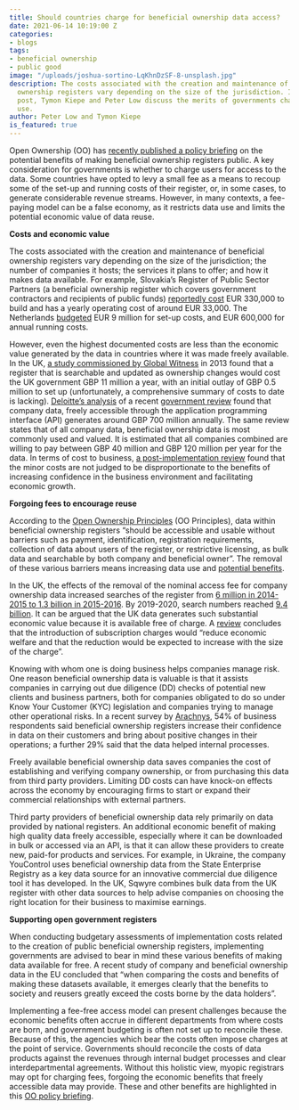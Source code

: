 ```yaml
---
title: Should countries charge for beneficial ownership data access?
date: 2021-06-14 10:19:00 Z
categories:
- blogs
tags:
- beneficial ownership
- public good
image: "/uploads/joshua-sortino-LqKhnDzSF-8-unsplash.jpg"
description: The costs associated with the creation and maintenance of beneficial
  ownership registers vary depending on the size of the jurisdiction. In this blog
  post, Tymon Kiepe and Peter Low discuss the merits of governments charging for their
  use.
author: Peter Low and Tymon Kiepe
is_featured: true
---
```


Open Ownership (OO) has [recently published a policy briefing](https://www.openownership.org/uploads/OO%20Public%20Access%20Briefing.pdf) on the potential benefits of making beneficial ownership registers public. A key consideration for governments is whether to charge users for access to the data. Some countries have opted to levy a small fee as a means to recoup some of the set-up and running costs of their register, or, in some cases, to generate considerable revenue streams. However, in many contexts, a fee-paying model can be a false economy, as it restricts data use and limits the potential economic value of data reuse.



**Costs and economic value**

The costs associated with the creation and maintenance of beneficial ownership registers vary depending on the size of the jurisdiction; the number of companies it hosts; the services it plans to offer; and how it makes data available. For example, Slovakia’s Register of Public Sector Partners (a beneficial ownership register which covers government contractors and recipients of public funds) [reportedly cost](http://transparency.sk/wp-content/uploads/2017/06/Register-of-beneficial-ownership_study2017.pdf) EUR 330,000 to build and has a yearly operating cost of around EUR 33,000. The Netherlands [budgeted](https://www.privacyfirst.nl/images/stories/UBO/2021-01-05_KG_dagvaarding_UBO_register_PrivacyFirst_def.pdf) EUR 9 million for set-up costs, and EUR 600,000 for annual running costs.

However, even the highest documented costs are less than the economic value generated by the data in countries where it was made freely available. In the UK, [a study commissioned by Global Witness](https://cdn.globalwitness.org/archive/files/library/cost%20of%20beneficial%20ownership%20declaration%20report.pdf) in 2013 found that a register that is searchable and updated as ownership changes would cost the UK government GBP 11 million a year, with an initial outlay of GBP 0.5 million to set up (unfortunately, a comprehensive summary of costs to date is lacking). [Deloitte’s analysis](https://www.access-info.org/wp-content/uploads/Deloitte-Study-2020.pdf) of a recent [government review](https://assets.publishing.service.gov.uk/government/uploads/system/uploads/attachment_data/file/833764/valuing-benefits-companies-house-data-policy-summary.pdf) found that company data, freely accessible through the application programming interface (API) generates around GBP 700 million annually. The same review states that of all company data, beneficial ownership data is most commonly used and valued. It is estimated that all companies combined are willing to pay between GBP 40 million and GBP 120 million per year for the data. In terms of cost to business, [a post-implementation review](https://www.legislation.gov.uk/uksi/2017/694/pdfs/uksiod_20170694_en.pdf) found that the minor costs are not judged to be disproportionate to the benefits of increasing confidence in the business environment and facilitating economic growth.



**Forgoing fees to encourage reuse**

According to the [Open Ownership Principles](https://www.openownership.org/principles/public-access/) (OO Principles), data within beneficial ownership registers “should be accessible and usable without barriers such as payment, identification, registration requirements, collection of data about users of the register, or restrictive licensing, as bulk data and searchable by both company and beneficial owner”. The removal of these various barriers means increasing data use and [potential benefits](https://www.openownership.org/uploads/OO%20Public%20Access%20Briefing.pdf).

In the UK, the effects of the removal of the nominal access fee for company ownership data increased searches of the register from [6 million in 2014-2015 to 1.3 billion in 2015-2016](https://www.globalwitness.org/en-gb/blog/10-lessons-uks-public-register-real-owners-companies/). By 2019-2020, search numbers reached [9.4 billion](https://www.gov.uk/government/statistical-data-sets/companies-house-management-information-tables-2019-20). It can be argued that the UK data generates such substantial economic value because it is available free of charge. A [review](https://assets.publishing.service.gov.uk/government/uploads/system/uploads/attachment_data/file/833764/valuing-benefits-companies-house-data-policy-summary.pdf) concludes that the introduction of subscription charges would “reduce economic welfare and that the reduction would be expected to increase with the size of the charge”.

Knowing with whom one is doing business helps companies manage risk. One reason beneficial ownership data is valuable is that it assists companies in carrying out due diligence (DD) checks of potential new clients and business partners, both for companies obligated to do so under Know Your Customer (KYC) legislation and companies trying to manage other operational risks. In a recent survey by [Arachnys](https://info.arachnys.com/2020-survey-report), 54% of business respondents said beneficial ownership registers increase their confidence in data on their customers and bring about positive changes in their operations; a further 29% said that the data helped internal processes.

Freely available beneficial ownership data saves companies the cost of establishing and verifying company ownership, or from purchasing this data from third party providers. Limiting DD costs can have knock-on effects across the economy by encouraging firms to start or expand their commercial relationships with external partners.

Third party providers of beneficial ownership data rely primarily on data provided by national registers. An additional economic benefit of making high quality data freely accessible, especially where it can be downloaded in bulk or accessed via an API, is that it can allow these providers to create new, paid-for products and services. For example, in Ukraine, the company YouControl uses beneficial ownership data from the State Enterprise Registry as a key data source for an innovative commercial due diligence tool it has developed. In the UK, Sqwyre combines bulk data from the UK register with other data sources to help advise companies on choosing the right location for their business to maximise earnings.



**Supporting open government registers**

When conducting budgetary assessments of implementation costs related to the creation of public beneficial ownership registers, implementing governments are advised to bear in mind these various benefits of making data available for free. A recent study of company and beneficial ownership data in the EU concluded that “when comparing the costs and benefits of making these datasets available, it emerges clearly that the benefits to society and reusers greatly exceed the costs borne by the data holders”.

Implementing a fee-free access model can present challenges because the economic benefits often accrue in different departments from where costs are born, and government budgeting is often not set up to reconcile these. Because of this, the agencies which bear the costs often impose charges at the point of service. Governments should reconcile the costs of data products against the revenues through internal budget processes and clear interdepartmental agreements. Without this holistic view, myopic registrars may opt for charging fees, forgoing the economic benefits that freely accessible data may provide. These and other benefits are highlighted in this [OO policy briefing](https://www.openownership.org/uploads/OO%20Public%20Access%20Briefing.pdf).